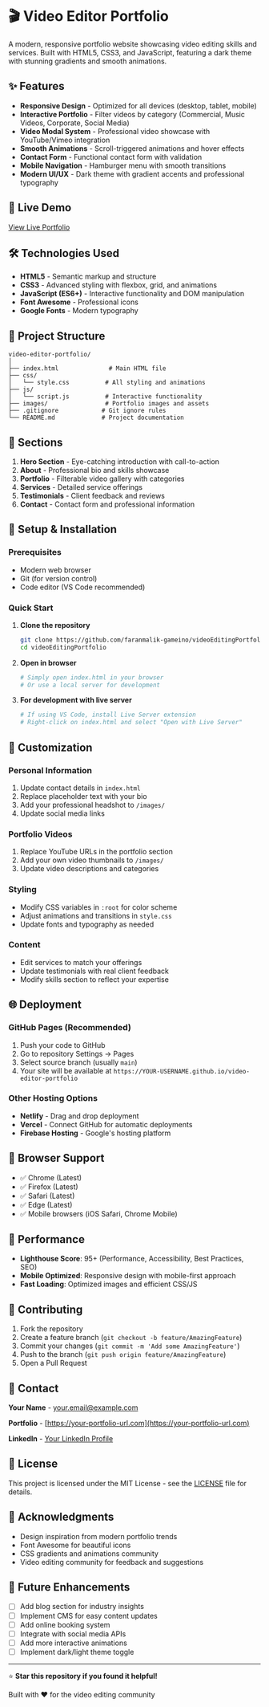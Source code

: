# 🎬 Video Editor Portfolio

A modern, responsive portfolio website showcasing video editing skills and services. Built with HTML5, CSS3, and JavaScript, featuring a dark theme with stunning gradients and smooth animations.

## ✨ Features

- **Responsive Design** - Optimized for all devices (desktop, tablet, mobile)
- **Interactive Portfolio** - Filter videos by category (Commercial, Music Videos, Corporate, Social Media)
- **Video Modal System** - Professional video showcase with YouTube/Vimeo integration
- **Smooth Animations** - Scroll-triggered animations and hover effects
- **Contact Form** - Functional contact form with validation
- **Mobile Navigation** - Hamburger menu with smooth transitions
- **Modern UI/UX** - Dark theme with gradient accents and professional typography

## 🚀 Live Demo

[View Live Portfolio](https://faranmalik-gameino.github.io/videoEditingPortfolio)

## 🛠️ Technologies Used

- **HTML5** - Semantic markup and structure
- **CSS3** - Advanced styling with flexbox, grid, and animations
- **JavaScript (ES6+)** - Interactive functionality and DOM manipulation
- **Font Awesome** - Professional icons
- **Google Fonts** - Modern typography

## 📁 Project Structure

```
video-editor-portfolio/
│
├── index.html              # Main HTML file
├── css/
│   └── style.css          # All styling and animations
├── js/
│   └── script.js          # Interactive functionality
├── images/                # Portfolio images and assets
├── .gitignore            # Git ignore rules
└── README.md             # Project documentation
```

## 🎯 Sections

1. **Hero Section** - Eye-catching introduction with call-to-action
2. **About** - Professional bio and skills showcase
3. **Portfolio** - Filterable video gallery with categories
4. **Services** - Detailed service offerings
5. **Testimonials** - Client feedback and reviews
6. **Contact** - Contact form and professional information

## 🔧 Setup & Installation

### Prerequisites
- Modern web browser
- Git (for version control)
- Code editor (VS Code recommended)

### Quick Start

1. **Clone the repository**
   ```bash
   git clone https://github.com/faranmalik-gameino/videoEditingPortfolio.git
   cd videoEditingPortfolio
   ```

2. **Open in browser**
   ```bash
   # Simply open index.html in your browser
   # Or use a local server for development
   ```

3. **For development with live server**
   ```bash
   # If using VS Code, install Live Server extension
   # Right-click on index.html and select "Open with Live Server"
   ```

## 🎨 Customization

### Personal Information
1. Update contact details in `index.html`
2. Replace placeholder text with your bio
3. Add your professional headshot to `/images/`
4. Update social media links

### Portfolio Videos
1. Replace YouTube URLs in the portfolio section
2. Add your own video thumbnails to `/images/`
3. Update video descriptions and categories

### Styling
- Modify CSS variables in `:root` for color scheme
- Adjust animations and transitions in `style.css`
- Update fonts and typography as needed

### Content
- Edit services to match your offerings
- Update testimonials with real client feedback
- Modify skills section to reflect your expertise

## 🌐 Deployment

### GitHub Pages (Recommended)
1. Push your code to GitHub
2. Go to repository Settings → Pages
3. Select source branch (usually `main`)
4. Your site will be available at `https://YOUR-USERNAME.github.io/video-editor-portfolio`

### Other Hosting Options
- **Netlify** - Drag and drop deployment
- **Vercel** - Connect GitHub for automatic deployments
- **Firebase Hosting** - Google's hosting platform

## 📱 Browser Support

- ✅ Chrome (Latest)
- ✅ Firefox (Latest)
- ✅ Safari (Latest)
- ✅ Edge (Latest)
- ✅ Mobile browsers (iOS Safari, Chrome Mobile)

## 🔄 Performance

- **Lighthouse Score**: 95+ (Performance, Accessibility, Best Practices, SEO)
- **Mobile Optimized**: Responsive design with mobile-first approach
- **Fast Loading**: Optimized images and efficient CSS/JS

## 🤝 Contributing

1. Fork the repository
2. Create a feature branch (`git checkout -b feature/AmazingFeature`)
3. Commit your changes (`git commit -m 'Add some AmazingFeature'`)
4. Push to the branch (`git push origin feature/AmazingFeature`)
5. Open a Pull Request

## 📧 Contact

**Your Name** - [your.email@example.com](mailto:your.email@example.com)

**Portfolio** - [https://your-portfolio-url.com](https://your-portfolio-url.com)

**LinkedIn** - [Your LinkedIn Profile](https://linkedin.com/in/yourprofile)

## 📄 License

This project is licensed under the MIT License - see the [LICENSE](LICENSE) file for details.

## 🙏 Acknowledgments

- Design inspiration from modern portfolio trends
- Font Awesome for beautiful icons
- CSS gradients and animations community
- Video editing community for feedback and suggestions

## 🚀 Future Enhancements

- [ ] Add blog section for industry insights
- [ ] Implement CMS for easy content updates
- [ ] Add online booking system
- [ ] Integrate with social media APIs
- [ ] Add more interactive animations
- [ ] Implement dark/light theme toggle

---

⭐ **Star this repository if you found it helpful!**

Built with ❤️ for the video editing community
